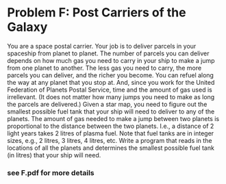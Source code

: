 # Problem F: Post Carriers of the Galaxy

You are a space postal carrier. Your job is to deliver parcels in your spaceship from planet to planet.
The number of parcels you can deliver depends on how much gas you need to carry in your ship to
make a jump from one planet to another. The less gas you need to carry, the more parcels you can
deliver, and the richer you become. You can refuel along the way at any planet that you stop at. And,
since you work for the United Federation of Planets Postal Service, time and the amount of gas used
is irrellevant. (It does not matter how many jumps you need to make as long the parcels are delivered.)
Given a star map, you need to figure out the smallest possible fuel tank that your ship will need to
deliver to any of the planets. The amount of gas needed to make a jump between two planets is
proportional to the distance between the two planets. I.e., a distance of 2 light years takes 2 litres of
plasma fuel. Note that fuel tanks are in integer sizes, e.g., 2 litres, 3 litres, 4 litres, etc.
Write a program that reads in the locations of all the planets and determines the smallest possible fuel
tank (in litres) that your ship will need.

### see F.pdf for more details
